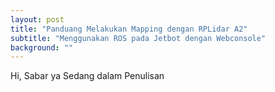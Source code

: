 ```yaml
---
layout: post
title: "Panduang Melakukan Mapping dengan RPLidar A2"
subtitle: "Menggunakan ROS pada Jetbot dengan Webconsole"
background: ""
---
```


Hi, Sabar ya Sedang dalam Penulisan
